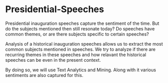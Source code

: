 # Presidential-Speeches

Presidential inauguration speeches capture the sentiment of the time. But do the subjects mentioned then still resonate today? Do speeches have common themes, or are there subjects specific to certain speeches?

Analysis of a historical inauguration speeches allows us to extract the most common subjects mentioned in speeches. We try to analyze if there are recurring themes in these speeches and how relavant the historical speeches can be even in the present context.

By doing so, we will use Text Analytics and Mining. Along with it various sentiments are also captured for this.
